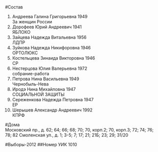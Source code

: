 #Состав
1. Андреева Галина Григорьевна 1949   
    За женщин России
2. Дорофеев Юрий Андреевич 1941   
    ЯБЛОКО
3. Зайцева Надежда Витальевна 1956   
    ЛДПР
4. Зуйкова Надежда Никифоровна 1946   
    ОРТОЛЮКС
5. Костельцева Зинаида Викторовна 1946   
    СР
6. Нестерцова Юлия Валерьевна 1972   
    собрание-работа
7. Петрова Нина Васильевна 1949   
    Чернобыль-Нева
8. Иродэ Нина Михайловна 1947   
    СОЦИАЛЬНОЙ ЗАЩИТЫ
9. Сереженкова Надежда Петровна 1947   
    ЕР
10. Шерышев Александр Андреевич 1992   
    КПРФ

#Дома  
Московский пр., д. 62; 64; 66; 68; 70; 70, корп.2; 70, корп.З; 72; 74; 76; 78; 82 Смоленская ул., д. 1; 3-5; 7; 17; 21; 21Б; 23; 29; 31/20

#Выборы-2012
##Номер УИК
1010
